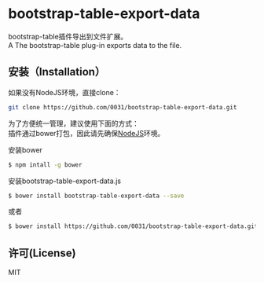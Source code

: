 # bootstrap-table-export-data

bootstrap-table插件导出到文件扩展。  
A The bootstrap-table plug-in exports data to the file.

## 安装（Installation）

如果没有NodeJS环境，直接clone：
``` bash
git clone https://github.com/0031/bootstrap-table-export-data.git
```

为了方便统一管理，建议使用下面的方式：  
插件通过bower打包，因此请先确保[NodeJS]环境。

安装bower
``` bash
$ npm intall -g bower
```

安装bootstrap-table-export-data.js
``` bash
$ bower install bootstrap-table-export-data --save
```
或者
``` bash
$ bower install https://github.com/0031/bootstrap-table-export-data.git --save
```
## 许可(License)

MIT



  [NodeJS]: https://nodejs.org/zh-cn/
